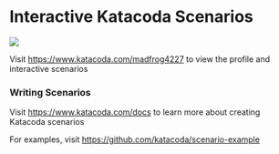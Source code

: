 # Interactive Katacoda Scenarios

[![](http://shields.katacoda.com/katacoda/madfrog4227/count.svg)](https://www.katacoda.com/madfrog4227 "Get your profile on Katacoda.com")

Visit https://www.katacoda.com/madfrog4227 to view the profile and interactive scenarios

### Writing Scenarios
Visit https://www.katacoda.com/docs to learn more about creating Katacoda scenarios

For examples, visit https://github.com/katacoda/scenario-example

